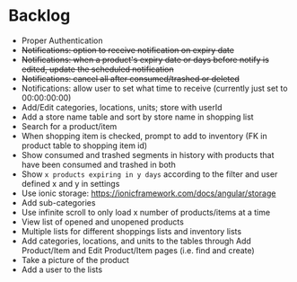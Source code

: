 # Backlog
- Proper Authentication
- ~~Notifications: option to receive notification on expiry date~~
- ~~Notifications: when a product's expiry date or days before notify is edited, update the scheduled notification~~
- ~~Notifications: cancel all after consumed/trashed or deleted~~
- Notifications: allow user to set what time to receive (currently just set to 00:00:00:00)
- Add/Edit categories, locations, units; store with userId
- Add a store name table and sort by store name in shopping list
- Search for a product/item
- When shopping item is checked, prompt to add to inventory (FK in product table to shopping item id)
- Show consumed and trashed segments in history with products that have been consumed and trashed in both
- Show `x products expiring in y days` according to the filter and user defined x and y in settings
- Use ionic storage: https://ionicframework.com/docs/angular/storage
- Add sub-categories
- Use infinite scroll to only load x number of products/items at a time
- View list of opened and unopened products
- Multiple lists for different shoppings lists and inventory lists
- Add categories, locations, and units to the tables through Add Product/Item and Edit Product/Item pages (i.e. find and create)
- Take a picture of the product
- Add a user to the lists

